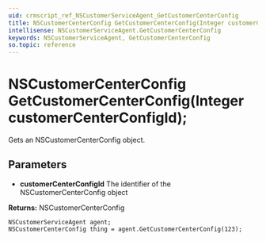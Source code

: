 ```yaml
---
uid: crmscript_ref_NSCustomerServiceAgent_GetCustomerCenterConfig
title: NSCustomerCenterConfig GetCustomerCenterConfig(Integer customerCenterConfigId);
intellisense: NSCustomerServiceAgent.GetCustomerCenterConfig
keywords: NSCustomerServiceAgent, GetCustomerCenterConfig
so.topic: reference
---
```


# NSCustomerCenterConfig GetCustomerCenterConfig(Integer customerCenterConfigId);

Gets an NSCustomerCenterConfig object.

## Parameters

* **customerCenterConfigId** The identifier of the NSCustomerCenterConfig object

**Returns:** NSCustomerCenterConfig

```crmscript
NSCustomerServiceAgent agent;
NSCustomerCenterConfig thing = agent.GetCustomerCenterConfig(123);
```

